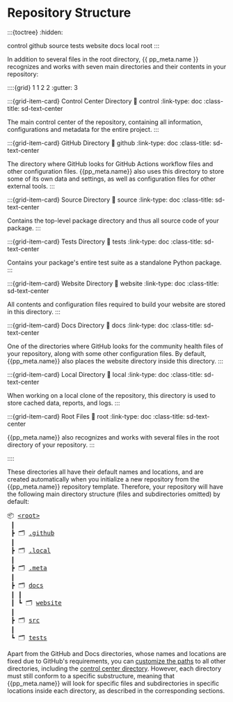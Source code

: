 # Repository Structure

:::{toctree}
:hidden:

control
github
source
tests
website
docs
local
root
:::


In addition to several files in the root directory,
{{ pp_meta.name }} recognizes and works with seven main directories
and their contents in your repository:


::::{grid} 1 1 2 2
:gutter: 3

:::{grid-item-card} Control Center Directory
:link: control
:link-type: doc
:class-title: sd-text-center

The main control center of the repository,
containing all information, configurations and metadata for the entire project.
:::

:::{grid-item-card} GitHub Directory
:link: github
:link-type: doc
:class-title: sd-text-center

The directory where GitHub looks for GitHub Actions workflow files and other configuration files.
{{pp_meta.name}} also uses this directory to store some of its own data and settings,
as well as configuration files for other external tools.
:::

:::{grid-item-card} Source Directory
:link: source
:link-type: doc
:class-title: sd-text-center

Contains the top-level package directory and thus all source code of your package.
:::

:::{grid-item-card} Tests Directory
:link: tests
:link-type: doc
:class-title: sd-text-center

Contains your package's entire test suite as a standalone Python package.
:::

:::{grid-item-card} Website Directory
:link: website
:link-type: doc
:class-title: sd-text-center

All contents and configuration files required to build your website are stored in this directory.
:::

:::{grid-item-card} Docs Directory
:link: docs
:link-type: doc
:class-title: sd-text-center

One of the directories where GitHub looks for
the community health files of your repository,
along with some other configuration files.
By default, {{pp_meta.name}} also places the website directory inside this directory.
:::

:::{grid-item-card} Local Directory
:link: local
:link-type: doc
:class-title: sd-text-center

When working on a local clone of the repository,
this directory is used to store cached data, reports, and logs.
:::

:::{grid-item-card} Root Files
:link: root
:link-type: doc
:class-title: sd-text-center

{{pp_meta.name}} also recognizes and works with several files in the root directory of your repository.
:::

::::


These directories all have their default names and locations,
and are created automatically when you initialize a new repository
from the {{pp_meta.name}} repository template.
Therefore, your repository will have the following
main directory structure (files and subdirectories omitted) by default:

<pre>
📦 <a href="root" title="Root Files">&lt;root&gt;</a>
 ┃
 ┣ 🗂 <a href="github" title="GitHub Directory">.github</a>
 ┃
 ┣ 🗂 <a href="local" title="Local Directory">.local</a>
 ┃
 ┣ 🗂 <a href="control" title="Control Center Directory">.meta</a>
 ┃
 ┣ 🗂 <a href="docs" title="Docs Directory">docs</a>
 ┃ ┃
 ┃ ┗ 🗂 <a href="website" title="Website Directory">website</a>
 ┃
 ┣ 🗂 <a href="source" title="Source Directory">src</a>
 ┃
 ┗ 🗂 <a href="tests" title="Tests Directory">tests</a>
</pre>

Apart from the GitHub and Docs directories, whose names and locations are fixed due to GitHub's requirements,
you can [customize the paths](../../control/options/path/index.md) to all other directories,
including the [control center directory](../../control/structure/index.md#location).
However, each directory must still conform to a specific substructure,
meaning that {{pp_meta.name}} will look for specific files and subdirectories
in specific locations inside each directory, as described in the corresponding sections.
